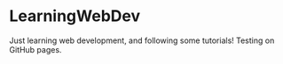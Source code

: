 # LearningWebDev
Just learning web development, and following some tutorials! Testing on GitHub pages.
